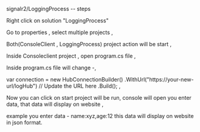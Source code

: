 signalr2/LoggingProcess -- steps 

Right click on solution "LoggingProcess"


Go to properties , select multiple projects ,

Both(ConsoleClient , LoggingProcess) project action will be start ,


Inside Consoleclient project , open program.cs file ,  

Inside program.cs file will change -,

var connection = new HubConnectionBuilder()
.WithUrl("https://your-new-url/logHub") // Update the URL here
.Build(); ,


Now you can click on start project will be run, console will open you enter data, that data will display on website ,


example you enter data - name:xyz,age:12 this data will display on website in json format.
